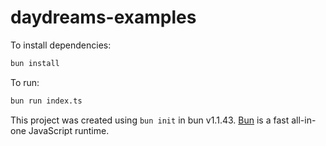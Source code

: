 # daydreams-examples

To install dependencies:

```bash
bun install
```

To run:

```bash
bun run index.ts
```

This project was created using `bun init` in bun v1.1.43. [Bun](https://bun.sh) is a fast all-in-one JavaScript runtime.
